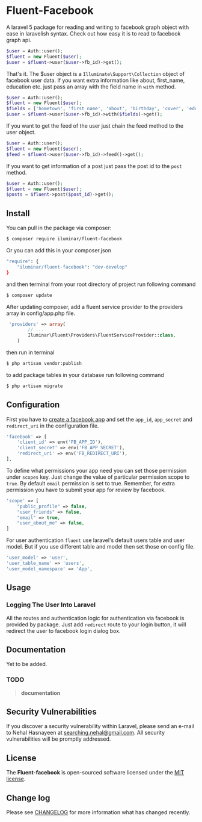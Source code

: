 # Fluent-Facebook

A laravel 5 package for reading and writing to facebook graph object with ease in laravelish syntax. Check out how easy it is to read to facebook graph api.

``` php
$user = Auth::user();
$fluent = new Fluent($user);
$user = $fluent->user($user->fb_id)->get();
```

That's it. The $user object is a `Illuminate\Support\Collection` object of facebook user data. If you want extra information like about, first_name, education etc. just pass an array with the field name in `with` method.
``` php
$user = Auth::user();
$fluent = new Fluent($user);
$fields = ['hometown', 'first_name', 'about', 'birthday', 'cover', 'education'];
$user = $fluent->user($user->fb_id)->with($fields)->get();
```

If you want to get the feed of the user just chain the feed method to the user object. 
``` php
$user = Auth::user();
$fluent = new Fluent($user);
$feed = $fluent->user($user->fb_id)->feed()->get();
```


If you want to get information of a post just pass the post id to the `post` method. 
``` php
$user = Auth::user();
$fluent = new Fluent($user);
$posts = $fluent->post($post_id)->get();
```

## Install

You can pull in the package via composer:
``` bash
$ composer require iluminar/fluent-facebook
```

Or you can add this in your composer.json

``` bash
"require": {
    "iluminar/fluent-facebook": "dev-develop"
}
```

and then terminal from your root directory of project run following command
``` bash
$ composer update
```

After updating composer, add a fluent service provider to the providers array in config/app.php file.

``` php
 'providers' => array(
        // ...
        Iluminar\Fluent\Providers\FluentServiceProvider::class,
    )
```

then run in terminal
``` bash
$ php artisan vendor:publish
```

to add package tables in your database run following command
``` bash
$ php artisan migrate
```

## Configuration

First you have to [create a facebook app](https://developers.facebook.com/apps/) and set the `app_id`, `app_secret` and `redirect_uri` in the configuration file.
``` php
'facebook' => [
    'client_id' => env('FB_APP_ID'),
    'client_secret' => env('FB_APP_SECRET'),
    'redirect_uri' => env('FB_REDIRECT_URI'),
],
```

To define what permissions your app need you can set those permission under `scopes` key. Just change the value of particular permission scope to `true`. By default `email` permission is set to true. Remember, for extra permission you have to submit your app for review by facebook.
``` php
'scope' => [
    "public_profile" => false,
    "user_friends" => false,
    "email" => true,
    "user_about_me" => false,
]
```

For user authentication `fluent` use laravel's default users table and user model. But if you use different table and model then set those on config file.
``` php
'user_model' => 'user',
'user_table_name' => 'users',
'user_model_namespace' => 'App',

```

## Usage

### Logging The User Into Laravel

All the routes and authentication logic for authentication via facebook is provided by package. Just add `redirect` route to your login button, it will redirect the user to facebook login dialog box.

## Documentation

Yet to be added.

### TODO

> **documentation**

## Security Vulnerabilities

If you discover a security vulnerability within Laravel, please send an e-mail to Nehal Hasnayeen at searching.nehal@gmail.com. All security vulnerabilities will be promptly addressed.

## License

The **Fluent-facebook** is open-sourced software licensed under the [MIT license](http://opensource.org/licenses/MIT).

## Change log

Please see [CHANGELOG](CHANGELOG.md) for more information what has changed recently.
